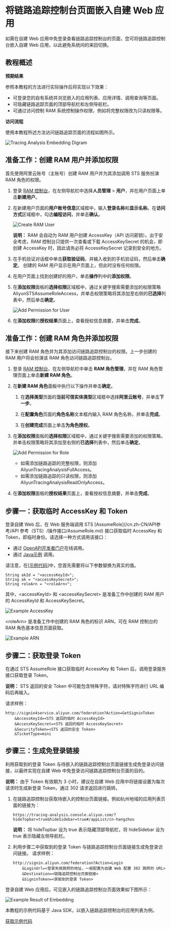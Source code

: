 # 将链路追踪控制台页面嵌入自建 Web 应用

如需在自建 Web 应用中免登录查看链路追踪控制台的页面，您可将链路追踪控制台嵌入自建 Web 应用，以此避免系统间的来回切换。

## 教程概述

**预期结果**

参照本教程的方法进行实际操作后将实现以下效果：

-   可登录您的自有系统并浏览嵌入的应用列表、应用详情、调用查询等页面。
-   可隐藏链路追踪页面的顶部导航栏和左侧导航栏。
-   可通过访问控制 RAM 系统控制操作权限，例如将完整权限改为只读权限等。

**访问流程**

使用本教程所述方法访问链路追踪页面的流程如图所示。

![Tracing Analysis Embedding Digram](https://static-aliyun-doc.oss-accelerate.aliyuncs.com/assets/img/zh-CN/5192607951/p53905.png)

## 准备工作：创建 RAM 用户并添加权限

首先使用阿里云账号（主账号）创建 RAM 用户并为其添加调用 STS 服务扮演 RAM 角色的权限。

1.  登录 [RAM 控制台](http://ram.console.aliyun.com)，在左侧导航栏中选择**人员管理** \> **用户**，并在用户页面上单击**新建用户**。

2.  在新建用户页面的**用户账号信息**区域框中，输入**登录名称**和**显示名称**。在**访问方式**区域框中，勾选**编程访问**，并单击**确认**。

    ![Create RAM User](https://static-aliyun-doc.oss-accelerate.aliyuncs.com/assets/img/zh-CN/6192607951/p53906.png)

    **说明：** RAM 会自动为 RAM 用户创建 AccessKey（API 访问密钥）。出于安全考虑，RAM 控制台只提供一次查看或下载 AccessKeySecret 的机会，即创建 AccessKey 时，因此请务必将 AccessKeySecret 记录到安全的地方。

3.  在手机验证对话框中单击**获取验证码**，并输入收到的手机验证码，然后单击**确定**。 创建的 RAM 用户显示在用户页面上，但此时没有任何权限。

4.  在用户页面上找到创建好的用户，单击**操作**列中的**添加权限**。

5.  在**添加权限**面板的**选择权限**区域框中，通过关键字搜索需要添加的权限策略 AliyunSTSAssumeRoleAccess，并单击权限策略将其添加至右侧的**已选择**列表中，然后单击**确定**。

    ![Add Permission for User](https://static-aliyun-doc.oss-accelerate.aliyuncs.com/assets/img/zh-CN/6192607951/p53907.png)

6.  在**添加权限**的**授权结果**页面上，查看授权信息摘要，并单击**完成**。


## 准备工作：创建 RAM 角色并添加权限

接下来创建 RAM 角色并为其添加访问链路追踪控制台的权限。上一步创建的 RAM 用户将会扮演该 RAM 角色访问链路追踪控制台。

1.  登录 [RAM 控制台](http://ram.console.aliyun.com)，在左侧导航栏中单击 **RAM 角色管理**，并在 RAM 角色管理页面上单击**新建 RAM 角色**。

2.  在**新建 RAM 角色**面板中执行以下操作并单击**确定**。

    1.  在**选择类型**页面的**当前可信实体类型**区域框中选择**阿里云账号**，并单击**下一步**。

    2.  在**配置角色**页面的**角色名称**文本框内输入 RAM 角色名称，并单击**完成**。

    3.  在**创建完成**页面上单击**为角色授权**。

3.  在**添加权限**面板的**选择权限**区域框中，通过关键字搜索需要添加的权限策略，并单击权限策略将其添加至右侧的**已选择**列表中，然后单击**确定**。

    ![Add Permission for Role](https://static-aliyun-doc.oss-accelerate.aliyuncs.com/assets/img/zh-CN/6192607951/p53909.png)

    -   如需添加链路追踪的完整权限，则添加 AliyunTracingAnalysisFullAccess。
    -   如需添加链路追踪的只读权限，则添加 AliyunTracingAnalysisReadOnlyAccess。
4.  在**添加权限**面板的**授权结果**页面上，查看授权信息摘要，并单击**完成**。


## 步骤一：获取临时 AccessKey 和 Token

登录自建 Web 后，在 Web 服务端调用 STS [AssumeRole](/cn.zh-CN/API参考/API 参考（STS）/操作接口/AssumeRole.md) 接口获取临时 AccessKey 和 Token，即临时身份。请选择一种方式调用该接口：

-   通过 [OpenAPI开发者门户](https://next.api.aliyun.com/api/Sts/2015-04-01/AssumeRole)在线调用。
-   通过 [Java示例](/cn.zh-CN/SDK参考/SDK参考（RAM）/Java示例.md) 调用。

请注意，在[\[示例代码\]](https://arms-apm.oss-cn-hangzhou.aliyuncs.com/tools/embedPage.zip)中，您首先需要将以下参数替换为真实的值。

```
String akId = "<accessKeyId>";
String ak = "<accessKeySecret>";
String roleArn = "<roleArn>";
```

其中，<accessKeyId\> 和 <accessKeySecret\> 是准备工作中创建的 RAM 用户的 AccessKeyId 和 AccessKeySecret。

![Example AccessKey](https://static-aliyun-doc.oss-accelerate.aliyuncs.com/assets/img/zh-CN/6192607951/p53911.png)

<roleArn\> 是准备工作中创建的 RAM 角色的标识 ARN，可在 RAM 控制台的 RAM 角色基本信息页面获取。

![Example ARN](https://static-aliyun-doc.oss-accelerate.aliyuncs.com/assets/img/zh-CN/6192607951/p53915.png)

## 步骤二：获取登录 Token

在通过 STS AssumeRole 接口获取临时 AccessKey 和 Token 后，调用登录服务接口获取登录 Token。

**说明：** STS 返回的安全 Token 中可能包含特殊字符，请对特殊字符进行 URL 编码后再输入。

请求样例：

```
http://signin4service.aliyun.com/federation?Action=GetSigninToken
    &AccessKeyId=<STS 返回的临时 AccessKeyId>
    &AccessKeySecret=<STS 返回的临时 AccessKeySecret>
    &SecurityToken=<STS 返回的安全 Token>
    &TicketType=mini
```

## 步骤三：生成免登录链接

利用获取到的登录 Token 与待嵌入的链路追踪控制台页面链接生成免登录访问链接，以最终实现在自建 Web 中免登录访问链路追踪控制台页面的目的。

**说明：** 由于 Token 有效期为 3 小时，建议在自建 Web 应用中将链接设置为每次请求时生成新登录 Token，通过 302 请求返回进行跳转。

1.  在链路追踪控制台获取待嵌入的控制台页面链接。例如杭州地域的应用列表页面的链接为：

    ```
    https://tracing-analysis.console.aliyun.com/?hideTopbar=true&hideSidebar=true#/appList/cn-hangzhou
    ```

    **说明：** 将 hideTopbar 设为 true 表示隐藏顶部导航栏，将 hideSidebar 设为 true 表示隐藏左侧导航栏。

2.  利用步骤二中获取到的登录 Token 与链路追踪控制台页面链接生成免登录访问链接。 请求样例：

    ```
    http://signin.aliyun.com/federation?Action=Login
        &LoginUrl=<登录失效跳转的地址，一般配置为自建 Web 配置 302 跳转的 URL>
        &Destination=<链路追踪控制台页面链接>
        &SigninToken=<获取到的登录 Token>
    ```


登录自建 Web 应用后，可见嵌入的链路追踪控制台页面效果如下图所示：

![Example Result of Embedding](https://static-aliyun-doc.oss-accelerate.aliyuncs.com/assets/img/zh-CN/6192607951/p53916.png)

本教程的示例代码基于 Java SDK，以嵌入链路追踪控制台的应用列表为例。

[获取示例代码](https://arms-apm.oss-cn-hangzhou.aliyuncs.com/tools/embedPage.zip)

